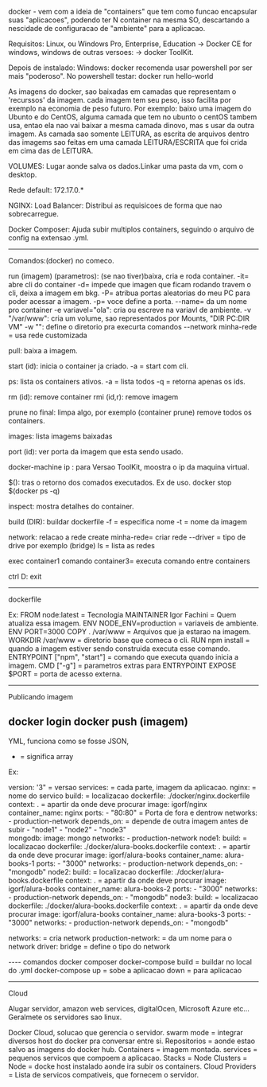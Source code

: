 docker - vem com a ideia de "containers" que tem como funcao encapsular suas "aplicacoes", podendo ter N container na mesma SO, descartando a nescidade de configuracao de "ambiente" para a aplicacao.

Requisitos: Linux, ou Windows Pro, Enterprise, Education -> Docker CE for windows,
windows de outras versoes: -> docker ToolKit.

Depois de instalado: Windows: docker recomenda usar powershell por ser mais "poderoso".
No powershell testar: docker run hello-world

As imagens do docker, sao baixadas em camadas que representam o 'recurssos' da imagem.
cada imagem tem seu peso, isso facilita por exemplo na economia de peso futuro.
Por exemplo: baixo uma imagem do Ubunto e do CentOS, alguma camada que tem no ubunto o centOS tambem usa, entao ela nao vai baixar a mesma camada dinovo, mas s usar da outra imagem. As camada sao somente LEITURA, as escrita de arquivos dentro das imagems sao feitas em uma camada LEITURA/ESCRITA que foi crida em cima das de LEITURA. 

VOLUMES: Lugar aonde salva os dados.Linkar uma pasta da vm, com o desktop.

Rede default: 172.17.0.*

NGINX: Load Balancer: Distribui as requisicoes de forma que nao sobrecarregue.

Docker Composer: Ajuda subir multiplos containers, seguindo o arquivo de config na extensao .yml.

--------------------------------------------------------------------------------------

Comandos:(docker) no comeco.

run (imagem) (parametros): (se nao tiver)baixa, cria e roda container.
-it= abre cli do container
-d= impede que imagen que ficam rodando travem o cli, deixa a imagem em bkg.
-P= atribua portas aleatorias do meu PC para poder acessar a imagem.
-p= voce define a porta.
--name= da um nome pro container
-e variavel="ola": cria ou escreve na variavl de ambiente.
-v "/var/www": cria um volume, sao representados por Mounts, "DIR PC:DIR VM"
-w "": define o diretorio pra execurta comandos
--network minha-rede = usa rede customizada



pull: baixa a imagem.

start (id): inicia o container ja criado.
-a = start com cli.

ps: lista os containers ativos.
-a = lista todos
-q = retorna apenas os ids.

rm (id): remove container
rmi (id,r): remove imagem

prune no final: limpa algo, por exemplo (container prune) remove  todos os containers.

images: lista imagems baixadas

port (id): ver porta da imagem que esta sendo usado.

docker-machine ip : para Versao ToolKit, moostra o ip da maquina virtual.

$(): tras o retorno dos comados executados. Ex de uso. docker stop $(docker ps -q)

inspect: mostra detalhes do container.

build (DIR): buildar dockerfile
-f = especifica nome
-t = nome da imagem

network: relacao a rede
create minha-rede= criar rede
--driver = tipo de drive por exemplo (bridge)
ls = lista as redes

exec container1 comando container3= executa comando entre containers



ctrl D: exit

---------------
dockerfile

Ex:
FROM node:latest                = Tecnologia
MAINTAINER Igor Fachini         = Quem atualiza essa imagem.
ENV NODE_ENV=production         = variaveis de ambiente.
ENV PORT=3000
COPY . /var/www                 = Arquivos que ja estarao na imagem.
WORKDIR /var/www                = diretorio base que comeca o cli.
RUN npm install                 = quando a imagem estiver sendo construida executa esse comando.
ENTRYPOINT ["npm", "start"]     = comando que executa quando inicia a imagem.
CMD ["-g"]                      = parametros extras para ENTRYPOINT
EXPOSE $PORT                    = porta de acesso externa.

---------------------------
Publicando imagem

docker login
docker push (imagem)
-----------------------------------
YML, funciona como se fosse JSON,
- = significa array

Ex:

version: '3"  = versao
services:     = cada parte, imagem da aplicacao.
    nginx:    = nome do servico
        build:  =   localizacao
            dockerfile: ./docker/nginx.dockerfile
            context: .      = apartir da onde deve procurar
        image: igorf/nginx
        container_name: nginx
        ports: 
            - "80:80" = Porta de fora e dentrow
        networks: 
            - production-network
        depends_on:         = depende de outra imagem antes de subir
         - "node1"
         - "node2"
         - "node3"    
    mongodb: 
        image: mongo
        networks:
            - production-network
    node1:
        build:  =   localizacao
            dockerfile: ./docker/alura-books.dockerfile
            context: .      = apartir da onde deve procurar
        image: igorf/alura-books
        container_name: alura-books-1
        ports:
         - "3000"
        networks:
         - production-network
        depends_on:
         - "mongodb"
     node2:
        build:  =   localizacao
            dockerfile: ./docker/alura-books.dockerfile
            context: .      = apartir da onde deve procurar
        image: igorf/alura-books
        container_name: alura-books-2
        ports:
         - "3000"
        networks:
         - production-network
        depends_on:
         - "mongodb"
     node3:
        build:  =   localizacao
            dockerfile: ./docker/alura-books.dockerfile
            context: .      = apartir da onde deve procurar
        image: igorf/alura-books
        container_name: alura-books-3
        ports:
         - "3000"
        networks:
         - production-network
        depends_on:
         - "mongodb"

networks: = cria network
    production-network: = da um nome para o network
        driver: bridge  = define o tipo do network


---- comandos docker composer
docker-compose build      = buildar no local do .yml
docker-compose up         = sobe a aplicacao
down                      = para aplicacao

-------------------------------------
Cloud

Alugar servidor, amazon web services, digitalOcen, Microsoft Azure etc...
Geralmete os servidores sao linux.

Docker Cloud, solucao que gerencia o servidor.
swarm mode = integrar diversos host do docker pra conversar entre si.
Repositorios = aonde estao salvo as imagens do docker hub.
Containers = imagem montada.
services = pequenos servicos que compoem a aplicacao.
Stacks = 
Node Clusters = 
Node = docke host instalado aonde ira subir os containers.
Cloud Providers = Lista de servicos compativeis, que fornecem o servidor.